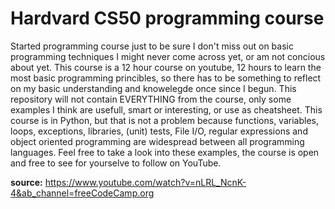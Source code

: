 # Hardvard CS50 programming course

Started programming course just to be sure I don't miss out on basic programming techniques I might never come across yet, or am not concious about yet. This course is a 12 hour course on youtube, 12 hours to learn the most basic programming princibles, so there has to be something to reflect on my basic understanding and knowelegde once since I begun. This repository will not contain EVERYTHING from the course, only some examples I think are usefull, smart or interesting, or use as cheatsheet. This course is in Python, but that is not a problem because functions, variables, loops, exceptions, libraries, (unit) tests, File I/O, regular expressions and object oriented programming are widespread between all programming languages. Feel free to take a look into these examples, the course is open and free to see for yourselve to follow on YouTube.

**source:** https://www.youtube.com/watch?v=nLRL_NcnK-4&ab_channel=freeCodeCamp.org